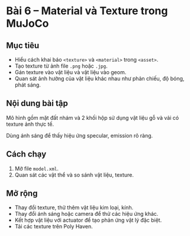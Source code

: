 # Bài 6 – Material và Texture trong MuJoCo

## Mục tiêu
- Hiểu cách khai báo `<texture>` và `<material>` trong `<asset>`.
- Tạo texture từ ảnh file `.png` hoặc `.jpg`.
- Gán texture vào vật liệu và vật liệu vào geom.
- Quan sát ảnh hưởng của vật liệu khác nhau như phản chiếu, độ bóng, phát sáng.

## Nội dung bài tập
Mô hình gồm mặt đất nhám và 2 khối hộp sử dụng vật liệu gỗ và vải có texture ảnh thực tế.

Dùng ánh sáng để thấy hiệu ứng specular, emission rõ ràng.

## Cách chạy
1. Mở file `model.xml`.
2. Quan sát các vật thể và so sánh vật liệu, texture.

## Mở rộng
- Thay đổi texture, thử thêm vật liệu kim loại, kính.
- Thay đổi ánh sáng hoặc camera để thử các hiệu ứng khác.
- Kết hợp vật liệu với actuator để tạo phản ứng vật lý đặc biệt.
- Tải các texture trên Poly Haven.

